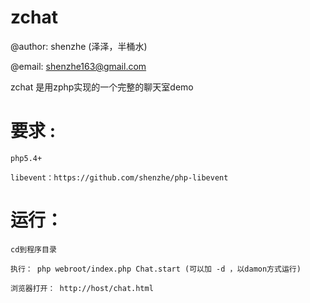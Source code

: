 zchat
====

@author: shenzhe (泽泽，半桶水)

@email: shenzhe163@gmail.com

zchat 是用zphp实现的一个完整的聊天室demo


要求 :
========================

    php5.4+  

    libevent：https://github.com/shenzhe/php-libevent

    
运行： 
========================

    cd到程序目录

    执行： php webroot/index.php Chat.start (可以加 -d ，以damon方式运行)

    浏览器打开： http://host/chat.html

    
